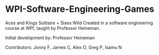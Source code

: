 # WPI-Software-Engineering-Games

Aces and Kings Solitaire + Sixes Wild
Created in a software engineering course at WPI, taught by Professor Heineman.

Initial development by:
Professor Heineman

Contributors:
Jonny F, James C, Alex O, Greg P, Isamu N
